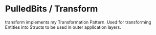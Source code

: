 # PulledBits / Transform
transform implements my Transformation Pattern. Used for transforming Entities into Structs to be used in outer application layers.
